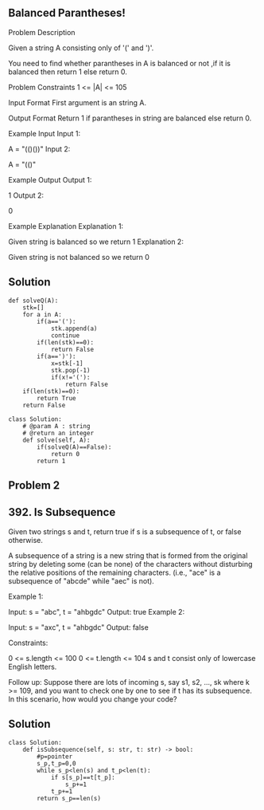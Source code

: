 ## Balanced Parantheses!
Problem Description

Given a string A consisting only of '(' and ')'.

You need to find whether parantheses in A is balanced or not ,if it is balanced then return 1 else return 0.

Problem Constraints
1 <= |A| <= 105

Input Format
First argument is an string A.

Output Format
Return 1 if parantheses in string are balanced else return 0.

Example Input
Input 1:

 A = "(()())"
Input 2:

 A = "(()"

Example Output
Output 1:

 1
Output 2:

 0

Example Explanation
Explanation 1:

 Given string is balanced so we return 1
Explanation 2:

 Given string is not balanced so we return 0

## Solution 

```
def solveQ(A):
    stk=[]
    for a in A:
        if(a=='('):
            stk.append(a)
            continue
        if(len(stk)==0):
            return False
        if(a==')'):
            x=stk[-1]
            stk.pop(-1)
            if(x!='('):
                return False
    if(len(stk)==0):
        return True
    return False
        
class Solution:
    # @param A : string
    # @return an integer
    def solve(self, A):
        if(solveQ(A)==False):
            return 0
        return 1
```


## Problem 2
## 392. Is Subsequence
Given two strings s and t, return true if s is a subsequence of t, or false otherwise.

A subsequence of a string is a new string that is formed from the original string by deleting some (can be none) of the characters without disturbing the relative positions of the remaining characters. (i.e., "ace" is a subsequence of "abcde" while "aec" is not).

 

Example 1:

Input: s = "abc", t = "ahbgdc"
Output: true
Example 2:

Input: s = "axc", t = "ahbgdc"
Output: false
 

Constraints:

0 <= s.length <= 100
0 <= t.length <= 104
s and t consist only of lowercase English letters.
 

Follow up: Suppose there are lots of incoming s, say s1, s2, ..., sk where k >= 109, and you want to check one by one to see if t has its subsequence. In this scenario, how would you change your code?

## Solution

```
class Solution:
    def isSubsequence(self, s: str, t: str) -> bool:
        #p=pointer
        s_p,t_p=0,0
        while s_p<len(s) and t_p<len(t):
            if s[s_p]==t[t_p]:
                s_p+=1
            t_p+=1
        return s_p==len(s)
```

